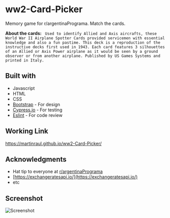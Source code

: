 # ww2-Card-Picker
Memory game for r/argentinaPrograma. Match the cards.

**About the cards:**
` 
Used to identify Allied and Axis aircrafts, these World War II Airplane Spotter Cards provided servicemen with essential knowledge and also a fun pastime. This deck is a reproduction of the instructive decks first used in 1943.
Each card features 3 silhouettes of an Allied or Axis Power airplane as it would be seen by a ground observer or from another airplane.
Published by US Games Systems and printed in Italy.
`

## Built with
* Javascript
* HTML
* CSS 
* [Bootstrap](https://getbootstrap.com/) - For design
* [Cypress.io](https://www.cypress.io/) - For testing
* [Eslint](https://eslint.org/) - For code review

## Working Link
https://martinraul.github.io/ww2-Card-Picker/

## Acknowledgments
* Hat tip to everyone at [r/argentinaPrograma](https://argentinaprograma.com/)
* [https://exchangeratesapi.io/](https://exchangeratesapi.io/) 
* etc

## Screenshot
![Screenshot](https://i.imgur.com/e8eKtHv.png)



